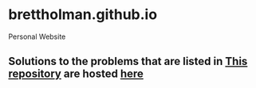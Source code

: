 # brettholman.github.io
Personal Website

## Solutions to the problems that are listed in [This repository](https://github.com/karan/Projects) are hosted [here](https://github.com/karan/Projects)
